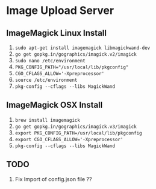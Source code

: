 # Image Upload Server

## ImageMagick Linux Install

1. `sudo apt-get install imagemagick libmagickwand-dev`
2. `go get gopkg.in/gographics/imagick.v2/imagick`
3. `sudo nano /etc/environment`
4. `PKG_CONFIG_PATH="/usr/local/lib/pkgconfig"`
5. `CGO_CFLAGS_ALLOW='-Xpreprocessor'`
5. `source /etc/environment`
6. `pkg-config --cflags --libs MagickWand`

## ImageMagick OSX Install

1. `brew install imagemagick`
2. `go get gopkg.in/gographics/imagick.v3/imagick`
3. `export PKG_CONFIG_PATH=/usr/local/lib/pkgconfig`
4. `export CGO_CFLAGS_ALLOW='-Xpreprocessor'`
5. `pkg-config --cflags --libs MagickWand`

## TODO

1. Fix Import of config.json file ??
